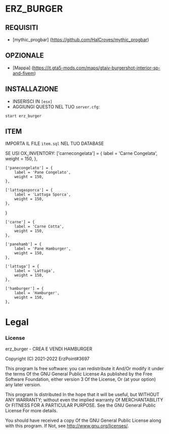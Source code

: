 # ERZ_BURGER

## REQUISITI
- [mythic_progbar] (https://github.com/HalCroves/mythic_progbar)

## OPZIONALE
- [Mappa] (https://it.gta5-mods.com/maps/gtaiv-burgershot-interior-sp-and-fivem)

## INSTALLAZIONE
- INSERISCI IN `[esx]`
- AGGIUNGI QUESTO NEL TUO `server.cfg`:

```
start erz_burger
```

## ITEM
IMPORTA IL FILE `item.sql` NEL TUO DATABASE

SE USI OX_INVENTORY:
	['carnecongelata'] = {
		label = 'Carne Congelata',
		weight = 150,
	},

	['panecongelato'] = {
		label = 'Pane Congelato',
		weight = 150,
	},

	['lattugasporca'] = {
		label = 'Lattuga Sporca',
		weight = 150,
	},
}

	['carne'] = {
		label = 'Carne Cotta',
		weight = 150,
	},

	['panehamb'] = {
		label = 'Pane Hamburger',
		weight = 150,
	},

	['lattuga'] = {
		label = 'Lattuga',
		weight = 150,
	},

	['hamburger'] = {
		label = 'Hamburger',
		weight = 150,
	},

# Legal
### License
erz_burger - CREA E VENDI HAMBURGER

Copyright (C) 2021-2022 ErzPoint#3697

This program Is free software: you can redistribute it And/Or modify it under the terms Of the GNU General Public License As published by the Free Software Foundation, either version 3 Of the License, Or (at your option) any later version.

This program Is distributed In the hope that it will be useful, but WITHOUT ANY WARRANTY; without even the implied warranty Of MERCHANTABILITY Or FITNESS FOR A PARTICULAR PURPOSE. See the GNU General Public License For more details.

You should have received a copy Of the GNU General Public License along with this program. If Not, see http://www.gnu.org/licenses/.
